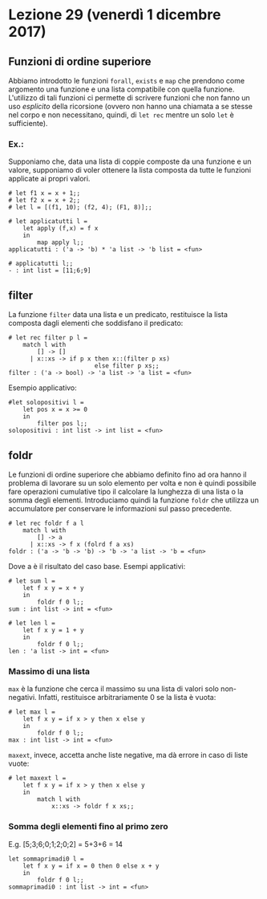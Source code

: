 # Lezione 29 (venerdì 1 dicembre 2017)
## Funzioni di ordine superiore
Abbiamo introdotto le funzioni `forall`, `exists` e `map` che prendono come argomento una funzione e una lista compatibile con quella funzione. L'utilizzo di tali funzioni ci permette di scrivere funzioni che non fanno un uso *esplicito* della ricorsione (ovvero non hanno una chiamata a se stesse nel corpo e non necessitano, quindi, di `let rec` mentre un solo `let` è sufficiente).

### Ex.:
Supponiamo che, data una lista di coppie composte da una funzione e un valore, supponiamo di voler ottenere la lista composta da tutte le funzioni applicate ai propri valori.
```
# let f1 x = x + 1;;
# let f2 x = x + 2;;
# let l = [(f1, 10); (f2, 4); (F1, 8)];;

# let applicatutti l =
    let apply (f,x) = f x
    in
        map apply l;;
applicatutti : ('a -> 'b) * 'a list -> 'b list = <fun>

# applicatutti l;;
- : int list = [11;6;9]
```

## filter
La funzione `filter` data una lista e un predicato, restituisce la lista composta dagli elementi che soddisfano il predicato:
```
# let rec filter p l =
    match l with
        [] -> []
      | x::xs -> if p x then x::(filter p xs)
                        else filter p xs;;
filter : ('a -> bool) -> 'a list -> 'a list = <fun>
```
Esempio applicativo:
```
#let solopositivi l =
    let pos x = x >= 0
    in
        filter pos l;;
solopositivi : int list -> int list = <fun>
```

## foldr
Le funzioni di ordine superiore che abbiamo definito fino ad ora hanno il problema di lavorare su un solo elemento per volta e non è quindi possibile fare operazioni cumulative tipo il calcolare la lunghezza di una lista o la somma degli elementi. Introduciamo quindi la funzione `foldr` che utilizza un accumulatore per conservare le informazioni sul passo precedente.
```
# let rec foldr f a l
    match l with
        [] -> a
      | x::xs -> f x (folrd f a xs)
foldr : ('a -> 'b -> 'b) -> 'b -> 'a list -> 'b = <fun>
```
Dove a è il risultato del caso base. Esempi applicativi:
```
# let sum l =
    let f x y = x + y
    in
        foldr f 0 l;;
sum : int list -> int = <fun>

# let len l =
    let f x y = 1 + y
    in
        foldr f 0 l;;
len : 'a list -> int = <fun>
```

### Massimo di una lista
`max` è la funzione che cerca il massimo su una lista di valori solo non-negativi. Infatti, restituisce arbitrariamente 0 se la lista è vuota:
```
# let max l =
    let f x y = if x > y then x else y
    in
        foldr f 0 l;;
max : int list -> int = <fun>
```

`maxext`, invece, accetta anche liste negative, ma dà errore in caso di liste vuote:
```
# let maxext l =
    let f x y = if x > y then x else y
    in
        match l with
            x::xs -> foldr f x xs;;
```

### Somma degli elementi fino al primo zero
E.g. [5;3;6;0;1;2;0;2] = 5+3+6 = 14
```
let sommaprimadi0 l =
    let f x y = if x = 0 then 0 else x + y
    in
        foldr f 0 l;;
sommaprimadi0 : int list -> int = <fun>
```